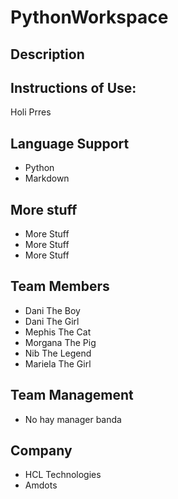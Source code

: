 # PythonWorkspace
## Description 

## Instructions of Use:
Holi Prres 

## Language Support
- Python
- Markdown

## More stuff
- More Stuff
- More Stuff
- More Stuff

## Team Members
- Dani The Boy
- Dani The Girl
- Mephis The Cat
- Morgana The Pig
- Nib The Legend
- Mariela The Girl
## Team Management
- No hay manager banda

## Company
- HCL Technologies
- Amdots
